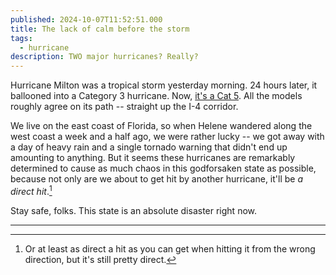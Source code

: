 ```yaml
---
published: 2024-10-07T11:52:51.000
title: The lack of calm before the storm
tags:
  - hurricane
description: TWO major hurricanes? Really?
---
```


Hurricane Milton was a tropical storm yesterday morning. 24 hours later, it ballooned into a Category 3 hurricane. Now, [it's a Cat 5](https://apple.news/Abf4DVCgVQSeZPuzDsDeRXQ). All the models roughly agree on its path -- straight up the I-4 corridor.

We live on the east coast of Florida, so when Helene wandered along the west coast a week and a half ago, we were rather lucky -- we got away with a day of heavy rain and a single tornado warning that didn't end up amounting to anything. But it seems these hurricanes are remarkably determined to cause as much chaos in this godforsaken state as possible, because not only are we about to get hit by another hurricane, it'll be _a direct hit_.[^1]

Stay safe, folks. This state is an absolute disaster right now.

------

[^1]: Or at least as direct a hit as you can get when hitting it from the wrong direction, but it's still pretty direct.
